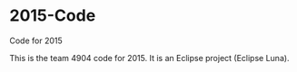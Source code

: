 # 2015-Code
Code for 2015

This is the team 4904 code for 2015. It is an Eclipse project (Eclipse Luna).

